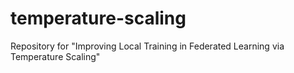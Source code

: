 # temperature-scaling
Repository for "Improving Local Training in Federated Learning via Temperature Scaling"
